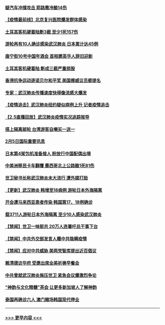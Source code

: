 #### [疑汽车冲撞攻击 耶路撒冷酿14伤](../pages/prog202/a102770586.md?t=02061433) 
#### [【疫情最前线】北京复兴医院爆发群体感染](../pages/prog202/a102770602.md?t=02061433) 
#### [土耳其客机硬着陆断3截 至少1死157伤](../pages/prog202/a102770508.md?t=02061433) 
#### [游轮再有10人确诊感染武汉肺炎 日本累计达45例](../pages/prog202/a102770476.md?t=02061433) 
#### [唐宁街10号中国年酒会 首相邀英华人辞旧迎新](../pages/prog202/a102770458.md?t=02061433) 
#### [土耳其客机硬着陆 断成三截严重损毁](../pages/prog202/a102770239.md?t=02061433) 
#### [香港抗争运动逐诺贝尔和平奖 美国挪威议员都提名](../pages/prog202/a102770390.md?t=02061433) 
#### [专家：武汉肺炎传播速度快得像流感大爆发](../pages/prog202/a102770132.md?t=02061433) 
#### [【疫情追击】武汉肺炎纽约疑似病例上升 记者疫情追击](../pages/prog202/a102770000.md?t=02061433) 
#### [【2.5直播回放】武汉肺炎疫情实况追踪报导](../pages/prog202/a102769913.md?t=02061433) 
#### [搭上隔离邮轮 台湾游客自嘲买一送一](../pages/prog202/a102769845.md?t=02061433) 
#### [2月5日国际重要讯息](../pages/prog202/a102769821.md?t=02061433) 
#### [日本第4架包机准备接人 盼放行中国配偶出境](../pages/prog202/a102769765.md?t=02061433) 
#### [中美洲移民卡车翻覆 墨西哥北上公路酿1死81伤](../pages/prog202/a102769703.md?t=02061433) 
#### [世卫秘书长称武汉肺炎未大流行 遭外媒打脸](../pages/prog202/a102769679.md?t=02061433) 
#### [【更新】武汉肺炎 韩增至18病例 游轮日本外海隔离](../pages/prog202/a102758911.md?t=02061433) 
#### [开会遭马来西亚患者传染 韩国第17、18例确诊](../pages/prog202/a102769600.md?t=02061433) 
#### [载3711人游轮日本外海隔离 至少10人感染武汉肺炎](../pages/prog202/a102769538.md?t=02061433) 
#### [【禁闻】世卫一味挺共 20万人连署吁总干事下台](../pages/prog202/a102769445.md?t=02061433) 
#### [【禁闻】中共外交部发言人曝中共隐瞒疫情](../pages/prog202/a102769400.md?t=02061433) 
#### [【禁闻】应对中共威胁 美两党智库提出近百倡议](../pages/prog202/a102769357.md?t=02061433) 
#### [赖清德访华府  受邀出席全美祈祷早餐会](../pages/prog202/a102769350.md?t=02061433) 
#### [中共曾就武汉肺炎施压世卫 紧急会议爆激烈争论](../pages/prog202/a102769312.md?t=02061433) 
#### [“神韵与文化精髓”茶会 让更多新加坡人了解神韵](../pages/prog202/a102769286.md?t=02061433) 
#### [泰国再确诊六人 澳门赌场韩国现代停业](../pages/prog202/a102769239.md?t=02061433) 

----
#### [ >>> 更早内容 <<< ](../indexes/prog202-earlier.md)
